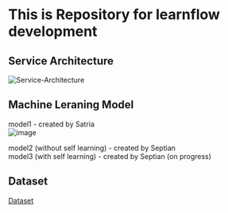 # This is Repository for learnflow development <br />

## Service Architecture <br />
![Service-Architecture](https://github.com/Nivv16/learnflow/assets/142441929/2ea2c136-c73f-403b-a1cf-1ac98529a3f8)


## Machine Leraning Model
model1 - created by Satria <br />
![image](https://github.com/Nivv16/learnflow/assets/142441929/67fd565b-c780-41d9-b510-bab22bf6fa34)

model2 (without self learning) - created by Septian <br />
model3 (with self learning) - created by Septian (on progress) <br />


## Dataset
[Dataset](https://drive.google.com/drive/folders/1egBmZBAzGGWmXihA34IiQuudEz-7n87A?usp=sharing)

